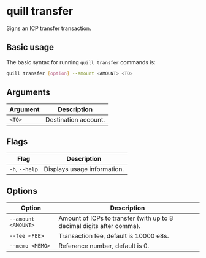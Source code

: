 # quill transfer

Signs an ICP transfer transaction.

## Basic usage

The basic syntax for running `quill transfer` commands is:

``` bash
quill transfer [option] --amount <AMOUNT> <TO>
```

## Arguments

| Argument                 | Description                                     |
|----------------------|-------------------------------------------------|
| `<TO>`       | Destination account. |

## Flags

| Flag                 | Description                                     |
|----------------------|-------------------------------------------------|
| `-h`, `--help`       | Displays usage information.                     |

## Options

| Option | Description |
|----------|-------------|
| `--amount <AMOUNT>` | Amount of ICPs to transfer (with up to 8 decimal digits after comma). |
| `--fee <FEE>` | Transaction fee, default is 10000 e8s. |
| `--memo <MEMO>` | Reference number, default is 0. |
